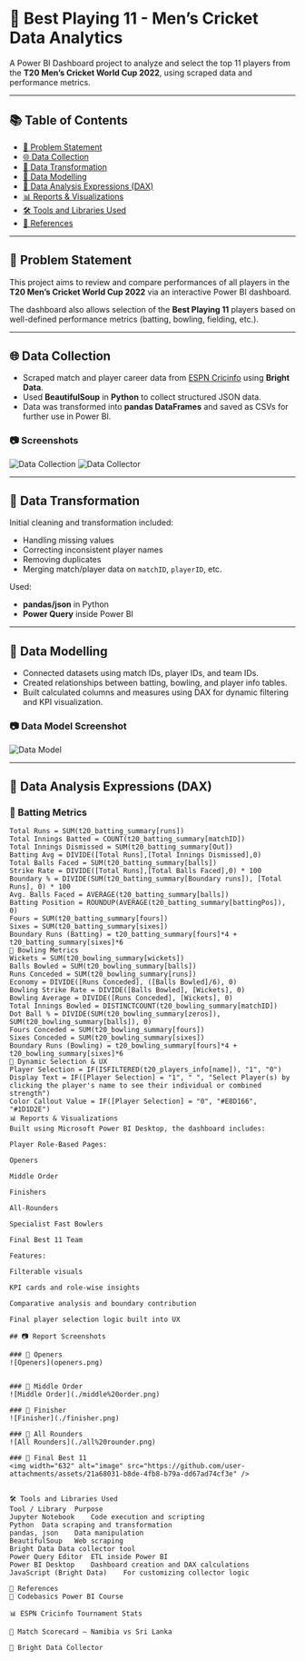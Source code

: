 # 🏏 Best Playing 11 - Men’s Cricket Data Analytics

A Power BI Dashboard project to analyze and select the top 11 players from the **T20 Men’s Cricket World Cup 2022**, using scraped data and performance metrics.

---

## 📚 Table of Contents

- [🎯 Problem Statement](#-problem-statement)
- [🌐 Data Collection](#-data-collection)
- [🔄 Data Transformation](#-data-transformation)
- [🧩 Data Modelling](#-data-modelling)
- [🧮 Data Analysis Expressions (DAX)](#-data-analysis-expressions-dax)
- [📊 Reports & Visualizations](#-reports--visualizations)
- [🛠 Tools and Libraries Used](#-tools-and-libraries-used)
- [🔗 References](#-references)

---

## 🎯 Problem Statement

This project aims to review and compare performances of all players in the **T20 Men’s Cricket World Cup 2022** via an interactive Power BI dashboard.

The dashboard also allows selection of the **Best Playing 11** players based on well-defined performance metrics (batting, bowling, fielding, etc.).

---

## 🌐 Data Collection

- Scraped match and player career data from [ESPN Cricinfo](https://www.espncricinfo.com) using **Bright Data**.
- Used **BeautifulSoup** in **Python** to collect structured JSON data.
- Data was transformed into **pandas DataFrames** and saved as CSVs for further use in Power BI.

### 📷 Screenshots

![Data Collection](https://github.com/user-attachments/assets/b06f857b-4ef3-45ae-b6ca-507029cb2726)
![Data Collector](https://github.com/user-attachments/assets/cb14ad33-c197-439e-aeef-bebe3696cbce)

---

## 🔄 Data Transformation

Initial cleaning and transformation included:

- Handling missing values
- Correcting inconsistent player names
- Removing duplicates
- Merging match/player data on `matchID`, `playerID`, etc.

Used:
- **pandas/json** in Python
- **Power Query** inside Power BI

---

## 🧩 Data Modelling

- Connected datasets using match IDs, player IDs, and team IDs.
- Created relationships between batting, bowling, and player info tables.
- Built calculated columns and measures using DAX for dynamic filtering and KPI visualization.

### 📷 Data Model Screenshot

![Data Model](https://github.com/user-attachments/assets/cda35b48-b9f2-42ef-8282-50e9c4b90b7e)

---

## 🧮 Data Analysis Expressions (DAX)

### 🔹 Batting Metrics

```DAX
Total Runs = SUM(t20_batting_summary[runs])
Total Innings Batted = COUNT(t20_batting_summary[matchID])
Total Innings Dismissed = SUM(t20_batting_summary[Out])
Batting Avg = DIVIDE([Total Runs],[Total Innings Dismissed],0)
Total Balls Faced = SUM(t20_batting_summary[balls])
Strike Rate = DIVIDE([Total Runs],[Total Balls Faced],0) * 100
Boundary % = DIVIDE(SUM(t20_batting_summary[Boundary runs]), [Total Runs], 0) * 100
Avg. Balls Faced = AVERAGE(t20_batting_summary[balls])
Batting Position = ROUNDUP(AVERAGE(t20_batting_summary[battingPos]), 0)
Fours = SUM(t20_batting_summary[fours])
Sixes = SUM(t20_batting_summary[sixes])
Boundary Runs (Batting) = t20_batting_summary[fours]*4 + t20_batting_summary[sixes]*6
🔹 Bowling Metrics
Wickets = SUM(t20_bowling_summary[wickets])
Balls Bowled = SUM(t20_bowling_summary[balls])
Runs Conceded = SUM(t20_bowling_summary[runs])
Economy = DIVIDE([Runs Conceded], ([Balls Bowled]/6), 0)
Bowling Strike Rate = DIVIDE([Balls Bowled], [Wickets], 0)
Bowling Average = DIVIDE([Runs Conceded], [Wickets], 0)
Total Innings Bowled = DISTINCTCOUNT(t20_bowling_summary[matchID])
Dot Ball % = DIVIDE(SUM(t20_bowling_summary[zeros]), SUM(t20_bowling_summary[balls]), 0)
Fours Conceded = SUM(t20_bowling_summary[fours])
Sixes Conceded = SUM(t20_bowling_summary[sixes])
Boundary Runs (Bowling) = t20_bowling_summary[fours]*4 + t20_bowling_summary[sixes]*6
🔹 Dynamic Selection & UX
Player Selection = IF(ISFILTERED(t20_players_info[name]), "1", "0")
Display Text = IF([Player Selection] = "1", " ", "Select Player(s) by clicking the player's name to see their individual or combined strength")
Color Callout Value = IF([Player Selection] = "0", "#E8D166", "#1D1D2E")
📊 Reports & Visualizations
Built using Microsoft Power BI Desktop, the dashboard includes:

Player Role-Based Pages:

Openers

Middle Order

Finishers

All-Rounders

Specialist Fast Bowlers

Final Best 11 Team

Features:

Filterable visuals

KPI cards and role-wise insights

Comparative analysis and boundary contribution

Final player selection logic built into UX

## 📷 Report Screenshots

### 🔸 Openers
![Openers](openers.png)


### 🔸 Middle Order
![Middle Order](./middle%20order.png)

### 🔸 Finisher
![Finisher](./finisher.png)

### 🔸 All Rounders
![All Rounders](./all%20rounder.png)

### 🔸 Final Best 11
<img width="632" alt="image" src="https://github.com/user-attachments/assets/21a68031-b8de-4fb8-b79a-dd67ad74cf3e" />


🛠 Tools and Libraries Used
Tool / Library	Purpose
Jupyter Notebook	Code execution and scripting
Python	Data scraping and transformation
pandas, json	Data manipulation
BeautifulSoup	Web scraping
Bright Data	Data collector tool
Power Query Editor	ETL inside Power BI
Power BI Desktop	Dashboard creation and DAX calculations
JavaScript (Bright Data)	For customizing collector logic

🔗 References
📘 Codebasics Power BI Course

📊 ESPN Cricinfo Tournament Stats

🏏 Match Scorecard – Namibia vs Sri Lanka

🧰 Bright Data Collector











